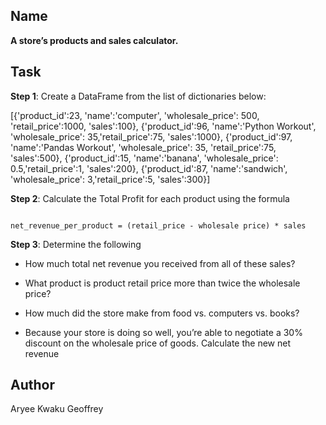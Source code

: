 ## Name

**A store’s products and sales calculator.**

## Task

**Step 1**: Create a DataFrame from the list of dictionaries below:

[{'product_id':23, 'name':'computer', 'wholesale_price': 500, 'retail_price':1000, 'sales':100}, 
{'product_id':96, 'name':'Python Workout', 'wholesale_price': 35,'retail_price':75, 'sales':1000},
{'product_id':97, 'name':'Pandas Workout', 'wholesale_price': 35, 'retail_price':75, 'sales':500},
{'product_id':15, 'name':'banana', 'wholesale_price': 0.5,'retail_price':1, 'sales':200},
{'product_id':87, 'name':'sandwich', 'wholesale_price': 3,'retail_price':5, 'sales':300}]


**Step 2**:  Calculate the Total Profit for each product using the formula 

```

net_revenue_per_product = (retail_price - wholesale price) * sales
```

**Step 3**: Determine the following

- How much total net revenue you received from all of these sales?

- What product is product retail price more than twice the wholesale price?

- How much did the store make from food vs. computers vs. books?

- Because your store is doing so well, you’re able to negotiate a 30% discount on the wholesale price of goods. Calculate the new net revenue

## Author
Aryee Kwaku Geoffrey